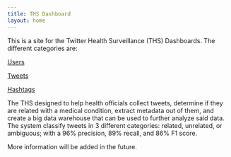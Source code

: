 ```yaml
---
title: THS Dashboard
layout: home
---
```


This is a site for the Twitter Health Surveillance (THS) Dashboards. The different categories are:

[Users]

[Tweets]

[Hashtags]

The THS designed to help health officials collect tweets, determine if they are related with a medical condition, extract metadata out of them, and create a big data warehouse that can be used to further analyze said data. The system classify tweets in 3 different categories: related, unrelated, or ambiguous; with a 96% precision, 89% recall, and 86% F1 score.

More information will be added in the future.

[users]: https://moisesrobles-04.github.io/ths-superset/user
[tweets]: https://moisesrobles-04.github.io/ths-superset/Tweets
[hashtags]: https://moisesrobles-04.github.io/ths-superset/hashtags

